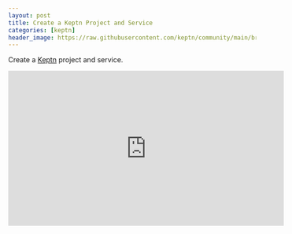 ```yaml
---
layout: post
title: Create a Keptn Project and Service
categories: [keptn]
header_image: https://raw.githubusercontent.com/keptn/community/main/branding/logos/keptn-logo-square.svg
---
```


Create a [Keptn](https://keptn.sh) project and service.

<iframe width="560" height="315" src="https://www.youtube.com/embed/W4YzlUawFkU" title="YouTube video player" frameborder="0" allow="accelerometer; autoplay; clipboard-write; encrypted-media; gyroscope; picture-in-picture" allowfullscreen></iframe>